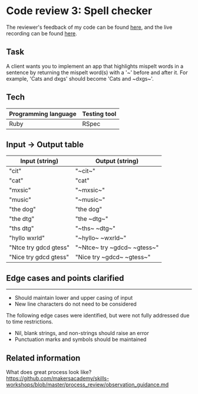 # Code review 3: Spell checker

The reviewer's feedback of my code can be found [here](code-review-3/Ruby/2020-04-17-Orange_Jynx_27-feedback.pdf), 
and the live recording can be found [here](https://www.youtube.com/watch?v=Fehc2HlOc6M).

## Task

A client wants you to implement an app that highlights mispelt words in a sentence by returning the mispelt word(s) with a '~' before and after it. For example, 'Cats and dxgs' should become 'Cats and ~dxgs~'.

## Tech

| Programming language | Testing tool |
| --- |--- |
| Ruby | RSpec |

## Input -> Output table

| Input (string) | Output (string) |
| --- |--- |
| "cit" | "~cit~" |
|"cat" | "cat" |
|"mxsic" | "~mxsic~" |
|"music" | "~music~" |
|"the dog" | "the dog" |
|"the dtg" | "the ~dtg~" |
|"ths dtg" | "~ths~ ~dtg~" |
|"hyllo wxrld" | "~hyllo~ ~wxrld~" |
|"Ntce try gdcd gtess" | "~Ntce~ try ~gdcd~ ~gtess~" |
|"Nice try gdcd gtess" | "Nice try ~gdcd~ ~gtess~" |

## Edge cases and points clarified
---------
- Should maintain lower and upper casing of input
- New line characters do not need to be considered

The following edge cases were identified, but were not fully addressed due to time restrictions.

- Nil, blank strings, and non-strings should raise an error
- Punctuation marks and symbols should be maintained

## Related information

What does great process look like? https://github.com/makersacademy/skills-workshops/blob/master/process_review/observation_guidance.md



